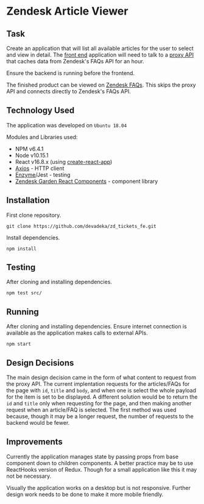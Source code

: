 # Zendesk Article Viewer

## Task
Create an application that will list all available articles for the user to select and view in detail. The [front end](https://github.com/devadeka/zd_tickets_fe) application will need to talk to a [proxy API](https://github.com/devadeka/zd_tickets_be) that caches data from Zendesk's FAQs API for an hour.

Ensure the backend is running before the frontend.

The finished product can be viewed on [Zendesk FAQs](https://agitated-varahamihira-3662cf.netlify.com/). This skips the proxy API and connects directly to Zendesk's FAQs API.

## Technology Used
The application was developed on `Ubuntu 18.04`

Modules and Libraries used:
- NPM v6.4.1
- Node v10.15.1
- React v16.8.x (using [create-react-app](https://github.com/facebook/create-react-app))
- [Axios](https://github.com/axios/axios) - HTTP client
- [Enzyme](https://github.com/airbnb/enzyme)/Jest - testing
- [Zendesk Garden React Components](https://github.com/zendeskgarden/react-components) - component library

## Installation
First clone repository.

`git clone https://github.com/devadeka/zd_tickets_fe.git`

Install dependencies.

`npm install`

## Testing
After cloning and installing dependencies.

`npm test src/`

## Running
After cloning and installing dependencies.
Ensure internet connection is available as the application makes calls to external APIs.

`npm start`

## Design Decisions
The main design decision came in the form of what content to request from the proxy API. The current implentation requests for the articles/FAQs for the page with `id`, `title` and `body`, and when one is select the whole payload for the item is set to be displayed. A different solution would be to return the `id` and `title` only when requesting for the page, and then making another request when an article/FAQ is selected. The first method was used because, though it may be a longer request, the number of requests to the backend would be fewer.

## Improvements
Currently the application manages state by passing props from base component down to children components. A better practice may be to use ReactHooks version of Redux. Though for a small application like this it may not be necessary.

Visually the application works on a desktop but is not responsive. Further design work needs to be done to make it more mobile friendly.
